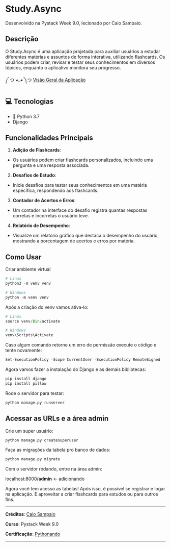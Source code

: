 # Study.Async
Desenvolvido na Pystack Week 9.0, lecionado por Caio Sampaio.

## Descrição
O Study.Async é uma aplicação projetada para auxiliar usuários a estudar diferentes matérias e assuntos de forma interativa, utilizando flashcards. Os usuários podem criar, revisar e testar seus conhecimentos em diversos tópicos, enquanto o aplicativo monitora seu progresso.

༼ つ ◕_◕ ༽つ  [Visão Geral da Aplicação](https://github.com/satoosan/Study.Async/tree/main/overview)  

## 💻 Tecnologias
- 🐍 Python 3.7
- Django

## Funcionalidades Principais

1. **Adição de Flashcards**:
- Os usuários podem criar flashcards personalizados, incluindo uma pergunta e uma resposta associada.
2. **Desafios de Estudo**:
- Inicie desafios para testar seus conhecimentos em uma matéria específica, respondendo aos flashcards.
3. **Contador de Acertos e Erros**:
- Um contador na interface do desafio registra quantas respostas corretas e incorretas o usuário teve.
4. **Relatório de Desempenho**:
- Visualize um relatório gráfico que destaca o desempenho do usuário, mostrando a porcentagem de acertos e erros por matéria.

## Como Usar

Criar ambiente virtual
```Python
# Linux
python3 -m venv venv
```
```Python
# Windows
python -m venv venv
```

Após a criação do venv vamos ativa-lo:
```Python
# Linux
source venv/bin/activate
```
```Python
# Windows
venv\Scripts\Activate
```
Caso algum comando retorne um erro de permissão execute o código e tente novamente:
```Python
Set-ExecutionPolicy -Scope CurrentUser -ExecutionPolicy RemoteSigned
```
Agora vamos fazer a instalação do Django e as demais bibliotecas:
```Python
pip install django
pip install pillow
```

Rode o servidor para testar:
```Python
python manage.py runserver
```

## Acessar as URLs e a área admin
Crie um super usuário:
```Python
python manage.py createsuperuser
```

Faça as migrações da tabela pro banco de dados:
```Python
python manage.py migrate
```

Com o servidor rodando, entre na área admin:

localhost:8000/**admin** <- adicionando

Agora você tem acesso as tabelas! Após isso, é possível se registrar e logar na aplicação. E aproveitar a criar flashcards para estudos ou para outros fins.

----

**Créditos**: [Caio Sampaio](https://www.linkedin.com/in/caio-sampaio-b08b8a17b/)

**Curso**: Pystack Week 9.0

**Certificação**: [Pythonando](https://cdn.discordapp.com/attachments/1198391844111912980/1199182585092378706/Certificado_Conclusao.jpg?ex=65c19cd0&is=65af27d0&hm=ff24a8b31cc3692847bb8fcfe9bc720ec01c374036410eafb60a8396ede00711&)

---
